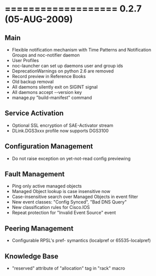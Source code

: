 

===================
0.2.7 (05-AUG-2009)
===================

Main
----
* Flexible notification mechanism with Time Patterns and Notification Groups and noc-notifier daemon
* User Profiles
* noc-launcher can set up daemons user and group ids
* DeprecationWarnings on python 2.6 are removed
* Record preview in Reference Books
* Old backup removal
* All daemons silently exit on SIGINT signal
* All daemons accept --version key
* manage.py "build-manifest" command

Service Activation
------------------
* Optional SSL encryption of SAE-Activator stream
* DLink.DGS3xxx profile now supports DGS3100

Configuration Management
------------------------
* Do not raise exception on yet-not-read config previewing

Fault Management
----------------
* Ping only active managed objects
* Managed Object lookup is case insensitive now
* Case-insensitive search over Managed Objects in event filter
* New event classes: "Config Synced", "Bad DNS Query"
* New classification rules for Cisco.IOS
* Repeat protection for "Invalid Event Source" event

Peering Management
------------------
* Configurable RPSL's pref- symantics (localpref or 65535-localpref)

Knowledge Base
--------------
* "reserved" attribute of "allocation" tag in "rack" macro
